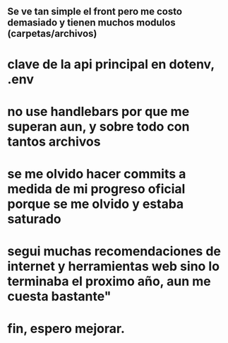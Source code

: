 ## Se ve tan simple el front pero me costo demasiado y tienen muchos modulos (carpetas/archivos)


# clave de la api principal en dotenv, .env

# no use handlebars por que me superan aun, y sobre todo con tantos archivos


# se me olvido hacer commits a medida de mi progreso oficial porque se me olvido y estaba saturado


# segui muchas recomendaciones de internet y herramientas web sino lo terminaba el proximo año, aun me cuesta bastante"


# fin, espero mejorar.